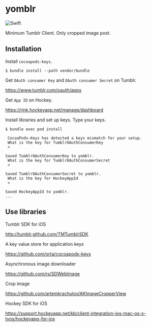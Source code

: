 # yomblr

![Swift](https://img.shields.io/badge/Swift-3.1-orange.svg)

Minimum Tumblr Client. Only cropped image post.

## Installation

Install `cocoapods-keys`.

```
$ bundle install --path vendor/bundle
```

Get `OAuth consumer Key` and `OAuth consumer Secret` on Tumblr.

https://www.tumblr.com/oauth/apps

Get `App ID` on Hockey.

https://rink.hockeyapp.net/manage/dashboard

Install libraries and set up keys.
Type your keys.

```
$ bundle exec pod install

 CocoaPods-Keys has detected a keys mismatch for your setup.
 What is the key for TumblrOAuthConsumerKey
 > 

Saved TumblrOAuthConsumerKey to yomblr.
 What is the key for TumblrOAuthConsumerSecret
 > 

Saved TumblrOAuthConsumerSecret to yomblr.
 What is the key for HockeyAppId
 > 

Saved HockeyAppId to yomblr.
...
```

## Use libraries

Tumblr SDK for iOS

http://tumblr.github.com/TMTumblrSDK

A key value store for application keys

https://github.com/orta/cocoapods-keys

Asynchronous image downloader

https://github.com/rs/SDWebImage

Crop image

https://github.com/artemkrachulov/AKImageCropperView

Hockey SDK for iOS

https://support.hockeyapp.net/kb/client-integration-ios-mac-os-x-tvos/hockeyapp-for-ios
